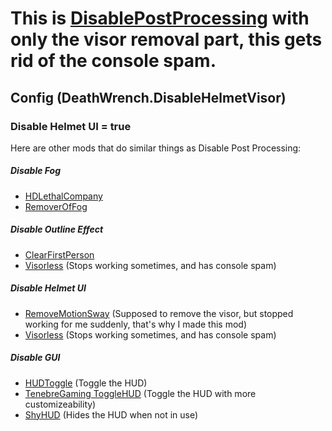 # This is [DisablePostProcessing](https://thunderstore.io/c/lethal-company/p/Woowz11/DisablePostprocessing) with only the visor removal part, this gets rid of the console spam. 
## Config (DeathWrench.DisableHelmetVisor)
### Disable Helmet UI = true

Here are other mods that do similar things as Disable Post Processing:
##### Disable Fog 
- [HDLethalCompany](https://thunderstore.io/c/lethal-company/p/Sligili/HDLethalCompany/) 
- [RemoverOfFog](https://thunderstore.io/c/lethal-company/p/the_croods/RemoverOfFog) 
##### Disable Outline Effect 
- [ClearFirstPerson](https://thunderstore.io/c/lethal-company/p/Mhz/ClearFirstPerson)
- [Visorless](https://thunderstore.io/c/lethal-company/p/ChubbzCrew/Visorless/) (Stops working sometimes, and has console spam)
##### Disable Helmet UI 
- [RemoveMotionSway](https://thunderstore.io/c/lethal-company/p/kz/RemoveMotionSway) (Supposed to remove the visor, but stopped working for me suddenly, that's why I made this mod)
- [Visorless](https://thunderstore.io/c/lethal-company/p/ChubbzCrew/Visorless/) (Stops working sometimes, and has console spam)
##### Disable GUI 
- [HUDToggle](https://thunderstore.io/c/lethal-company/p/CouchRoom/HUDToggle) (Toggle the HUD)
- [TenebreGaming ToggleHUD](https://thunderstore.io/c/lethal-company/p/TenebreGaming/TenebreGaming_ToggleHUD)  (Toggle the HUD with more customizeability)
- [ShyHUD](https://thunderstore.io/c/lethal-company/p/letmusicring/ShyHUD) (Hides the HUD when not in use)
